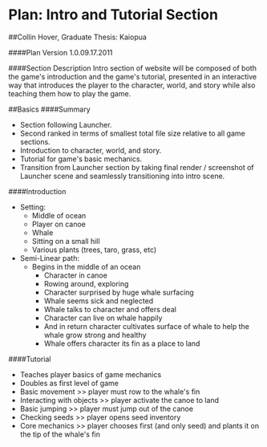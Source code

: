 Plan: Intro and Tutorial Section
========
##Collin Hover, Graduate Thesis: Kaiopua

####Plan Version
1.0.09.17.2011

####Section Description
Intro section of website will be composed of both the game's introduction and the game's tutorial, presented in an interactive way that introduces the player to the character, world, and story while also teaching them how to play the game.

##Basics
####Summary
* Section following Launcher.
* Second ranked in terms of smallest total file size relative to all game sections.
* Introduction to character, world, and story.
* Tutorial for game's basic mechanics.
* Transition from Launcher section by taking final render / screenshot of Launcher scene and seamlessly transitioning into intro scene.

####Introduction
* Setting: 
    * Middle of ocean
    * Player on canoe
    * Whale
    * Sitting on a small hill
    * Various plants (trees, taro, grass, etc)
* Semi-Linear path:
    * Begins in the middle of an ocean
        * Character in canoe
        * Rowing around, exploring
        * Character surprised by huge whale surfacing
        * Whale seems sick and neglected
        * Whale talks to character and offers deal
        * Character can live on whale happily
        * And in return character cultivates surface of whale to help the whale grow strong and healthy
        * Whale offers character its fin as a place to land

####Tutorial
* Teaches player basics of game mechanics
* Doubles as first level of game
* Basic movement >> player must row to the whale's fin
* Interacting with objects >> player activate the canoe to land
* Basic jumping >> player must jump out of the canoe
* Checking seeds >> player opens seed inventory
* Core mechanics >> player chooses first (and only seed) and plants it on the tip of the whale's fin
